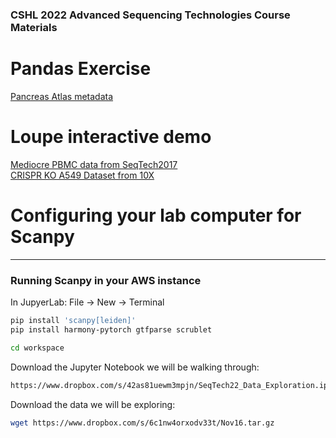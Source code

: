 ### CSHL 2022 Advanced Sequencing Technologies  Course Materials

# Pandas Exercise
[Pancreas Atlas metadata](https://www.dropbox.com/s/jm1kg2x5u87w11e/metadata.csv.gz?dl=0)  

# Loupe interactive demo
[Mediocre PBMC data from SeqTech2017](https://www.dropbox.com/sh/qksaunln69yrqd1/AAAKLZ4E-yyfhb5-eYSnvnnZa?dl=0)  
[CRISPR KO A549 Dataset from 10X](https://www.dropbox.com/sh/z0h8nszrxcgjigx/AAD4Mgm_4-XNunVgT8tUdoBma?dl=0)

# Configuring your lab computer for Scanpy 
-------

### Running Scanpy in your AWS instance

In JupyerLab: File -> New -> Terminal
```bash
pip install 'scanpy[leiden]'
pip install harmony-pytorch gtfparse scrublet

cd workspace
```

Download the Jupyter Notebook we will be walking through:
```bash
https://www.dropbox.com/s/42as81uewm3mpjn/SeqTech22_Data_Exploration.ipynb
```
Download the data we will be exploring:
```bash
wget https://www.dropbox.com/s/6c1nw4orxodv33t/Nov16.tar.gz
```
